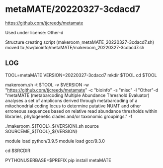 metaMATE/20220327-3cdacd7
========================

<https://github.com/tjcreedy/metamate>

Used under license:
Other-d


Structure creating script (makeroom_metaMATE_20220327-3cdacd7.sh) moved to /sw/bioinfo/metaMATE/makeroom_20220327-3cdacd7.sh

LOG
---

  TOOL=metaMATE
  VERSION=20220327-3cdacd7
  mkdir $TOOL
  cd $TOOL

  makeroom.sh -t $TOOL -v $VERSION   -w "https://github.com/tjcreedy/metamate"  -c "bioinfo" -s "misc" -l "Other"-d "metaMATE (metabarcoding Multiple Abundance Threshold Evaluator) analyses a set of amplicons derived through metabarcoding of a mitochondrial coding locus to determine putative NUMT and other erroneous sequences based on relative read abundance thresholds within libraries, phylogenetic clades and/or taxonomic groupings."   -f




  ./makeroom_${TOOL}_${VERSION}.sh
  source SOURCEME_${TOOL}_${VERSION}
    
  module load python/3.9.5
  module load gcc/9.3.0

   cd $SRCDIR


  PYTHONUSERBASE=$PREFIX pip install metaMATE
